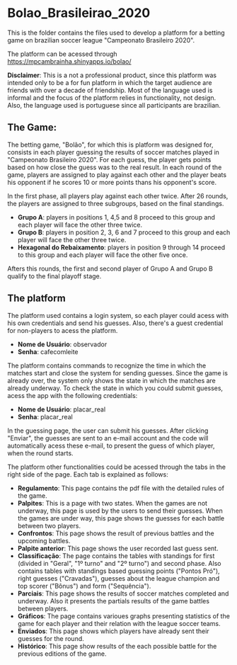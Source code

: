 # Bolao_Brasileirao_2020
This is the folder contains the files used to develop a platform for a betting game on brazilian soccer league "Campeonato Brasileiro 2020".

The platform can be acessed through https://mpcambrainha.shinyapps.io/bolao/

<b>Disclaimer</b>: This is a not a professional product, since this platform was intended only to be a for fun platform in which the target audience are friends with over a decade of friendship. Most of the language used is informal and the focus of the platform relies in functionality, not design. Also, the language used is portuguese since all participants are brazilian.

## The Game:
The betting game, "Bolão", for which this is platform was designed for, consists in each player guessing the results of soccer matches played in "Campeonato Brasileiro 2020". For each guess, the player gets points based on how close the guess was to the real result. In each round of the game, players are assigned to play against each other and the player beats his opponent if he scores 10 or more points thans his opponent's score.

In the first phase, all players play against each other twice. After 26 rounds, the players are assigned to three subgroups, based on the final standings.
* **Grupo A**: players in positions 1, 4,5 and 8 proceed to this group and each player will face the other three twice.
* **Grupo B**: players in position 2, 3, 6 and 7 proceed to this group and each player will face the other three twice.
* **Hexagonal do Rebaixamento**: players in position 9 through 14 proceed to this group and each player will face the other five once.

Afters this rounds, the first and second player of Grupo A and Grupo B qualify to the final playoff stage.

## The platform
The platform used contains a login system, so each player could acess with his own credentials and send his guesses. Also, there's a guest credential for non-players to acess the platform.

* **Nome de Usuário**: observador
* **Senha**: cafecomleite

The platform contains commands to recognize the time in which the matches start and close the system for sending guesses. Since the game is already over, the system only shows the state in which the matches are already underway. To check the state in which you could submit guesses, acess the app with the following credentials:

* **Nome de Usuário**: placar_real
* **Senha**: placar_real

In the guessing page, the user can submit his guesses. After clicking "Enviar", the guesses are sent to an e-mail account and the code will automatically acess these e-mail, to present the guess of which player, when the round starts.

The platform other functionalities could be acessed through the tabs in the right side of the page. Each tab is explained as follows:

* **Regulamento**: This page contains the pdf file with the detailed rules of the game.
* **Palpites**: This is a page with two states. When the games are not underway, this page is used by the users to send their guesses. When the games are under way, this page shows the guesses for each battle between two players.
* **Confrontos**: This page shows the result of previous battles and the upcoming battles.
* **Palpite anterior**: This page shows the user recorded last guess sent.
* **Classificação**: The page contains the tables with standings for first (divided in "Geral", "1º turno" and "2º turno") and second phase. Also contains tables with standings based guessing points ("Pontos Pró"), right guesses ("Cravadas"), guesses about the league champion and top scorer ("Bônus") and form ("Sequência"). 
* **Parciais**: This page shows the results of soccer matches completed and underway. Also it presents the partials results of the game battles between players.
* **Gráficos**: The page contains varioues graphs presenting statistics of the game for each player and their relation with the league soccer teams.
* **Enviados**: This page shows which players have already sent their guesses for the round.
* **Histórico**: This page show results of the each possible battle for the previous editions of the game.
